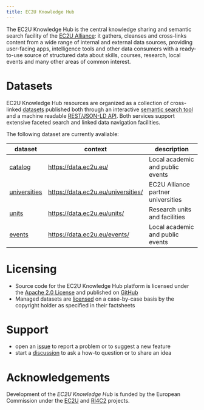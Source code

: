 ```yaml
---
title: EC2U Knowledge Hub
---
```


The EC2U Knowledge Hub is the central knowledge sharing and semantic search facility of
the [EC2U Alliance](https://www.ec2u.eu/): it gathers, cleanses and cross-links content from a wide range of internal and
external data sources, providing user-facing apps, intelligence tools and other data consumers with a ready-to-use source
of structured data about skills, courses, research, local events and many other areas of common interest.

# Datasets

EC2U Knowledge Hub resources are organized as a collection of cross-linked [datasets](datasets/index.md) published both
through an interactive [semantic search tool](blueprints/app.md) and a machine
readable [REST/JSON-LD API](blueprints/api.md). Both services support extensive faceted search and linked data navigation
facilities.

The following dataset are currently avaliable:

| dataset                                  | context                            | description                        |
| ---------------------------------------- | ---------------------------------- | ---------------------------------- |
| [catalog](datasets/index.md)             | https://data.ec2u.eu/              | Local academic and public events   |
| [universities](datasets/universities.md) | https://data.ec2u.eu/universities/ | EC2U Alliance partner universities |
| [units](datasets/units.md)               | https://data.ec2u.eu/units/        | Research units and facilities      |
| [events](datasets/events.md)             | https://data.ec2u.eu/events/       | Local academic and public events   |

# Licensing

* Source code for the EC2U Knowledge Hub platform is licensed under
  the [Apache 2.0 License](https://choosealicense.com/licenses/apache-2.0/) and published
  on [GitHub](https://github.com/ec2u/data)
* Managed datasets are [licensed](policies/licensing.md) on a case-by-case basis by the copyright holder as specified in
  their factsheets

# Support

- open an [issue](https://github.com/ec2u/data/issues) to report a problem or to suggest a new feature
- start a [discussion](https://github.com/ec2u/data/discussions) to ask a how-to question or to share an idea

# Acknowledgements

Development of the *EC2U Knowledge Hub* is funded by the European Commission under
the [EC2U](https://education.ec.europa.eu/sites/default/files/document-library-docs/european-universities-factsheet-ec2u.pdf)
and [RI4C2](https://cordis.europa.eu/project/id/101035803) projects.

